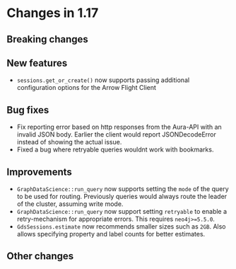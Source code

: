 # Changes in 1.17

## Breaking changes

## New features

- `sessions.get_or_create()` now supports passing additional configuration options for the Arrow Flight Client


## Bug fixes

- Fix reporting error based on http responses from the Aura-API with an invalid JSON body. Earlier the client would report JSONDecodeError instead of showing the actual issue.
- Fixed a bug where retryable queries wouldnt work with bookmarks.

## Improvements

- `GraphDataScience::run_query` now supports setting the `mode` of the query to be used for routing. Previously queries would always route the leader of the cluster, assuming write mode.
- `GraphDataScience::run_query` now support setting `retryable` to enable a retry-mechanism for appropriate errors. This requires `neo4j>=5.5.0`.
- `GdsSessions.estimate` now recommends smaller sizes such as `2GB`. Also allows specifying property and label counts for better estimates.


## Other changes
